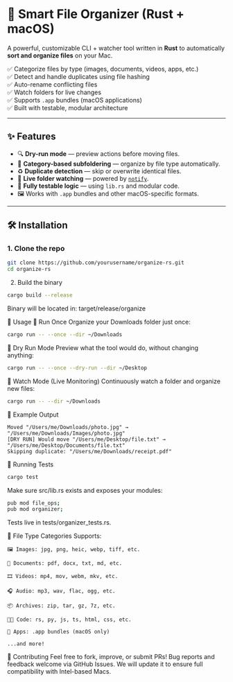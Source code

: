 # 📂 Smart File Organizer (Rust + macOS)

A powerful, customizable CLI + watcher tool written in **Rust** to automatically **sort and organize files** on your Mac.

✅ Categorize files by type (images, documents, videos, apps, etc.)  
✅ Detect and handle duplicates using file hashing  
✅ Auto-rename conflicting files  
✅ Watch folders for live changes  
✅ Supports `.app` bundles (macOS applications)  
✅ Built with testable, modular architecture

---

## ✨ Features

- 🔍 **Dry-run mode** — preview actions before moving files.
- 📁 **Category-based subfoldering** — organize by file type automatically.
- ♻️ **Duplicate detection** — skip or overwrite identical files.
- 👀 **Live folder watching** — powered by [`notify`](https://crates.io/crates/notify).
- 🧠 **Fully testable logic** — using `lib.rs` and modular code.
- 🖼️ Works with `.app` bundles and other macOS-specific formats.

---

## 🛠️ Installation

### 1. Clone the repo

```bash
git clone https://github.com/yourusername/organize-rs.git
cd organize-rs
```
2. Build the binary
```bash
cargo build --release
```
Binary will be located in: target/release/organize

🚀 Usage
📁 Run Once
Organize your Downloads folder just once:

```bash
cargo run -- --once --dir ~/Downloads
```
🧪 Dry Run Mode
Preview what the tool would do, without changing anything:

```bash
cargo run -- --once --dry-run --dir ~/Desktop
```
👀 Watch Mode (Live Monitoring)
Continuously watch a folder and organize new files:

```bash
cargo run -- --dir ~/Downloads
```
📂 Example Output
```
Moved "/Users/me/Downloads/photo.jpg" → "/Users/me/Downloads/Images/photo.jpg"
[DRY RUN] Would move "/Users/me/Desktop/file.txt" → "/Users/me/Desktop/Documents/file.txt"
Skipping duplicate: "/Users/me/Downloads/receipt.pdf"
```
🧪 Running Tests
```bash
cargo test
```
Make sure src/lib.rs exists and exposes your modules:

```bash
pub mod file_ops;
pub mod organizer;
```
Tests live in tests/organizer_tests.rs.


🔧 File Type Categories
Supports:
```
🖼️ Images: jpg, png, heic, webp, tiff, etc.

📄 Documents: pdf, docx, txt, md, etc.

🎞️ Videos: mp4, mov, webm, mkv, etc.

🎧 Audio: mp3, wav, flac, ogg, etc.

📦 Archives: zip, tar, gz, 7z, etc.

🧑‍💻 Code: rs, py, js, ts, html, css, etc.

💾 Apps: .app bundles (macOS only)

...and more!
```

🤝 Contributing
Feel free to fork, improve, or submit PRs!
Bug reports and feedback welcome via GitHub Issues.
We will update it to ensure full compatibility with Intel-based Macs.